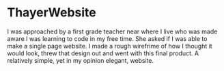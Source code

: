 # ThayerWebsite

I was approached by a first grade teacher near where I live who was made aware I was learning to code in my free time. She asked if I was able to make a single page website. I made a rough wirefrime of how I thought it would look, threw that design out and went with this final product. A relatively simple, yet in my opinion elegant, website. 

